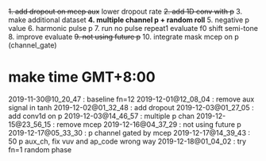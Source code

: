 

~~1. add dropout on mcep aux~~  lower dropout rate
~~2. add 1D conv with p~~
3. make additional dataset
**4. multiple channel p + random roll**
5. negative p value
6. harmonic pulse p
7. run no pulse repeat1 evaluate f0 shift semi-tone
8. improve evaluate
~~9. not using future p~~
10. integrate mask mcep on p (channel_gate)


# make time GMT+8:00



2019-11-30@10_20_47 : baseline fn=12
2019-12-01@12_08_04 : remove aux signal in tanh
2019-12-02@01_32_48 : add dropout
2019-12-03@01_27_05 : add conv1d on p
2019-12-03@14_46_57 : multiple p chan
2019-12-15@23_56_15 : remove mcep
2019-12-16@04_37_29 : not using future p
2019-12-17@05_33_30 : p channel gated by mcep
2019-12-17@14_39_43 : 50 p aux_ch, fix vuv and ap_code wrong way
2019-12-18@01_04_02 : try fn=1 random phase
